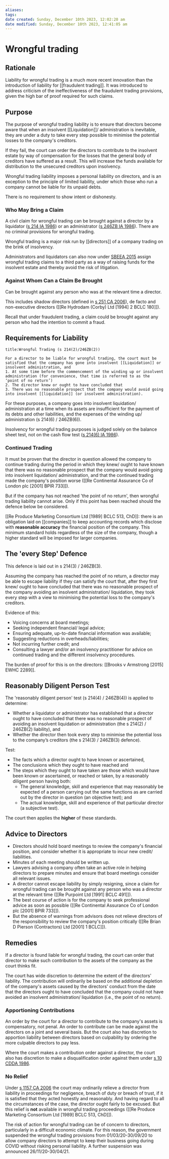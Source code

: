 ```yaml
---
aliases: 
tags: 
date created: Sunday, December 10th 2023, 12:02:20 am
date modified: Sunday, December 10th 2023, 12:41:05 am
---
```


# Wrongful trading

## Rationale

Liability for wrongful trading is a much more recent innovation than the introduction of liability for [[fraudulent trading]]. It was introduced to address criticism of the ineffectiveness of the fraudulent trading provisions, given the high bar of proof required for such claims.

## Purpose

The purpose of wrongful trading liability is to ensure that directors become aware that when an insolvent [[Liquidation]]/ administration is inevitable, they are under a duty to take every step possible to minimise the potential losses to the company's creditors.

If they fail, the court can order the directors to contribute to the insolvent estate by way of compensation for the losses that the general body of creditors have suffered as a result. This will increase the funds available for distribution to the unsecured creditors upon insolvency.

Wrongful trading liability imposes a personal liability on directors, and is an exception to the principle of limited liability, under which those who run a company cannot be liable for its unpaid debts.

There is no requirement to show intent or dishonesty.

### Who May Bring a Claim

A civil claim for wrongful trading can be brought against a director by a liquidator ([s 214 IA 1986](https://www.legislation.gov.uk/ukpga/1986/45/section/214)) or an administrator ([s 246ZB IA 1986](https://www.legislation.gov.uk/ukpga/1986/45/section/246ZB)). There are no criminal provisions for wrongful trading.

Wrongful trading is a major risk run by [[directors]] of a company trading on the brink of insolvency.

Administrators and liquidators can also now under [SBEEA 2015](https://www.legislation.gov.uk/ukpga/2015/26/contents/enacted) assign wrongful trading claims to a third party as a way of raising funds for the insolvent estate and thereby avoid the risk of litigation.

### Against Whom Can a Claim Be Brought

Can be brought against any person who was at the relevant time a director.

This includes shadow directors (defined in [s 251 CA 2006](https://www.legislation.gov.uk/ukpga/2006/46/section/251)), de facto and non-executive directors ([[Re Hydrodam (Corby) Ltd [1994] 2 BCLC 180]]).

Recall that under fraudulent trading, a claim could be brought against any person who had the intention to commit a fraud.

## Requirements for Liability

```ad-tip
title:Wrongful Trading (s 214(2)/246ZB(2))

For a director to be liable for wrongful trading, the court must be satisfied that the company has gone into insolvent [[Liquidation]] or insolvent administration, and 
1. At some time before the commencement of the winding up or insolvent administration (for convenience, that time is referred to as the ‘point of no return’)
2. The director knew or ought to have concluded that
3. There was no reasonable prospect that the company would avoid going into insolvent [[liquidation]] (or insolvent administration).
```

For these purposes, a company goes into insolvent liquidation/ administration at a time when its assets are insufficient for the payment of its debts and other liabilities, and the expenses of the winding up/ administration (s 214(6) / 246ZB(6)).

Insolvency for wrongful trading purposes is judged solely on the balance sheet test, not on the cash flow test ([s 214(6) IA 1986](https://www.legislation.gov.uk/ukpga/1986/45/section/214)).

### Continued Trading

It must be proven that the director in question allowed the company to continue trading during the period in which they knew/ ought to have known that there was no reasonable prospect that the company would avoid going into insolvent liquidation/ administration, and that the continued trading made the company's position worse ([[Re Continental Assurance Co of London plc [2001] BPIR 733]]).

But if the company has not reached 'the point of no return', then wrongful trading liability cannot arise. Only if this point has been reached should the defence below be considered.

[[Re Produce Marketing Consortium Ltd [1989] BCLC 513, ChD]]: there is an obligation laid on [[companies]] to keep accounting records which disclose with **reasonable accuracy** the financial position of the company. This minimum standard holds regardless of the size of the company, though a higher standard will be imposed for larger companies.

## The 'every Step' Defence

This defence is laid out in s 214(3) / 246ZB(3).

Assuming the company has reached the point of no return, a director may be able to escape liability if they can satisfy the court that, after they first knew/ ought to have concluded that there was no reasonable prospect of the company avoiding an insolvent administration/ liquidation, they took every step with a view to minimising the potential loss to the company's creditors.

Evidence of this:

- Voicing concerns at board meetings;
- Seeking independent financial/ legal advice;
- Ensuring adequate, up-to-date financial information was available;
- Suggesting reductions in overheads/liabilities;
- Not incurring further credit; and
- Consulting a lawyer and/or an insolvency practitioner for advice on continued trading and the different insolvency procedures.

The burden of proof for this is on the directors: [[Brooks v Armstrong [2015] EWHC 2289]].

## Reasonably Diligent Person Test

The 'reasonably diligent person' test (s 214(4) / 246ZB(4)) is applied to determine:

- Whether a liquidator or administrator has established that a director ought to have concluded that there was no reasonable prospect of avoiding an insolvent liquidation or administration (the s 214(2) / 246ZB(2) liability), and
- Whether the director then took every step to minimise the potential loss to the company’s creditors (the s 214(3) / 246ZB(3) defence).

Test:

- The facts which a director ought to have known or ascertained,
- The conclusions which they ought to have reached and
- The steps which they ought to have taken are those which would have been known or ascertained, or reached or taken, by a reasonably diligent person having both:
	- The general knowledge, skill and experience that may reasonably be expected of a person carrying out the same functions as are carried out by the director in question (an objective test); and
	- The actual knowledge, skill and experience of that particular director (a subjective test).

The court then applies the **higher** of these standards.

## Advice to Directors

- Directors should hold board meetings to review the company's financial position, and consider whether it is appropriate to incur new credit/ liabilities.
- Minutes of each meeting should be written up.
- Lawyers advising a company often take an active role in helping directors to prepare minutes and ensure that board meetings consider all relevant issues.
- A director cannot escape liability by simply resigning, since a claim for wrongful trading can be brought against any person who was a director at the relevant time ([[Re Purpoint Ltd [1991] BCLC 491]]).
- The best course of action is for the company to seek professional advice as soon as possible ([[Re Continental Assurance Co of London plc [2001] BPIR 733]]).
- But the absence of warnings from advisors does not relieve directors of the responsibility to review the company's position critically ([[Re Brian D Pierson (Contractors) Ltd [2001] 1 BCLC]]).

## Remedies

If a director is found liable for wrongful trading, the court can order that director to make such contribution to the assets of the company as the court thinks fit.

The court has wide discretion to determine the extent of the directors' liability. The contribution will ordinarily be based on the additional depletion of the company's assets caused by the directors' conduct from the date that the directors ought to have concluded that the company could not have avoided an insolvent administration/ liquidation (i.e., the point of no return).

### Apportioning Contributions

An order by the court for a director to contribute to the company's assets is compensatory, not penal. An order to contribute can be made against the directors on a joint and several basis. But the court also has discretion to apportion liability between directors based on culpability by ordering the more culpable directors to pay less.

Where the court makes a contribution order against a director, the court also has discretion to make a disqualification order against them under [s 10 CDDA 1986](https://www.legislation.gov.uk/ukpga/1986/46/section/10).

### No Relief

Under [s 1157 CA 2006](https://www.legislation.gov.uk/ukpga/2006/46/section/1157) the court may ordinarily relieve a director from liability in proceedings for negligence, breach of duty or breach of trust, if it is satisfied that they acted honestly and reasonably. And having regard to all the circumstances of the case, the director ought fairly to be excused. But this relief is **not** available in wrongful trading proceedings ([[Re Produce Marketing Consortium Ltd [1989] BCLC 513, ChD]]).

The risk of action for wrongful trading can be of concern to directors, particularly in a difficult economic climate. For this reason, the government suspended the wrongful trading provisions from 01/03/20-30/09/20 to allow company directors to attempt to keep their business going during COVID without risking personal liability. A further suspension was announced 26/11/20-30/04/21.

